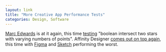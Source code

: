 ```yaml
---
layout: link
title: "More Creative App Performance Tests"
categories: Design, Software
---
```


[Marc Edwards](https://twitter.com/marcedwards) is at it again, this time [testing](https://twitter.com/marcedwards/status/1156526830586695680) "boolean intersect two stars with varying numbers of points". Affinity Designer [comes out on top again](https://twitter.com/marcedwards/status/1156527263543726080), this time with [Figma](https://www.figma.com/) and [Sketch](https://www.sketch.com/) performing the worst.

